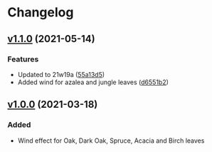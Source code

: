 # Changelog

<!--next-version-placeholder-->

## [v1.1.0](https://github.com/OrangeUtan/mc-wind-shader/releases/tag/v1.1.0) (2021-05-14)
### Features
- Updated to 21w19a ([55a13d5](https://github.com/OrangeUtan/mc-wind-shader/commit/55a13d5e05fe7af7f5afea4f6845e8a71f3be542))
- Added wind for azalea and jungle leaves ([d6551b2](https://github.com/OrangeUtan/mc-wind-shader/commit/d6551b2a2050dc2ccd58fad200ec2f1f315cd360))


## [v1.0.0](https://github.com/OrangeUtan/mc-wind-shader/releases/tag/v1.0.1) (2021-03-18)
### Added
- Wind effect for Oak, Dark Oak, Spruce, Acacia and Birch leaves